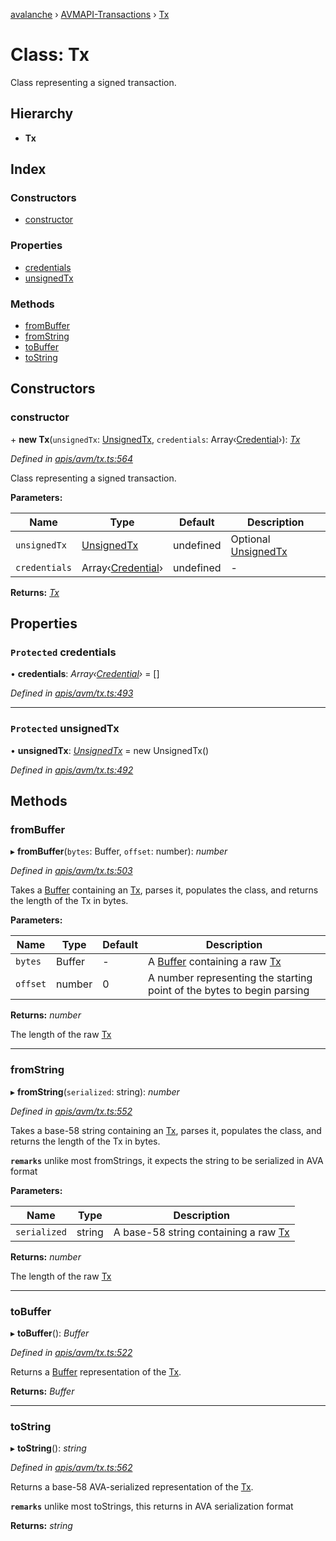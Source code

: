 [avalanche](../README.md) › [AVMAPI-Transactions](../modules/avmapi_transactions.md) › [Tx](avmapi_transactions.tx.md)

# Class: Tx

Class representing a signed transaction.

## Hierarchy

* **Tx**

## Index

### Constructors

* [constructor](avmapi_transactions.tx.md#constructor)

### Properties

* [credentials](avmapi_transactions.tx.md#protected-credentials)
* [unsignedTx](avmapi_transactions.tx.md#protected-unsignedtx)

### Methods

* [fromBuffer](avmapi_transactions.tx.md#frombuffer)
* [fromString](avmapi_transactions.tx.md#fromstring)
* [toBuffer](avmapi_transactions.tx.md#tobuffer)
* [toString](avmapi_transactions.tx.md#tostring)

## Constructors

###  constructor

\+ **new Tx**(`unsignedTx`: [UnsignedTx](avmapi_transactions.unsignedtx.md), `credentials`: Array‹[Credential](avmapi_credentials.credential.md)›): *[Tx](avmapi_transactions.tx.md)*

*Defined in [apis/avm/tx.ts:564](https://github.com/ava-labs/avalanche.js/blob/3888064/src/apis/avm/tx.ts#L564)*

Class representing a signed transaction.

**Parameters:**

Name | Type | Default | Description |
------ | ------ | ------ | ------ |
`unsignedTx` | [UnsignedTx](avmapi_transactions.unsignedtx.md) | undefined | Optional [UnsignedTx](avmapi_transactions.unsignedtx.md) |
`credentials` | Array‹[Credential](avmapi_credentials.credential.md)› | undefined | - |

**Returns:** *[Tx](avmapi_transactions.tx.md)*

## Properties

### `Protected` credentials

• **credentials**: *Array‹[Credential](avmapi_credentials.credential.md)›* = []

*Defined in [apis/avm/tx.ts:493](https://github.com/ava-labs/avalanche.js/blob/3888064/src/apis/avm/tx.ts#L493)*

___

### `Protected` unsignedTx

• **unsignedTx**: *[UnsignedTx](avmapi_transactions.unsignedtx.md)* = new UnsignedTx()

*Defined in [apis/avm/tx.ts:492](https://github.com/ava-labs/avalanche.js/blob/3888064/src/apis/avm/tx.ts#L492)*

## Methods

###  fromBuffer

▸ **fromBuffer**(`bytes`: Buffer, `offset`: number): *number*

*Defined in [apis/avm/tx.ts:503](https://github.com/ava-labs/avalanche.js/blob/3888064/src/apis/avm/tx.ts#L503)*

Takes a [Buffer](https://github.com/feross/buffer) containing an [Tx](avmapi_transactions.tx.md), parses it, populates the class, and returns the length of the Tx in bytes.

**Parameters:**

Name | Type | Default | Description |
------ | ------ | ------ | ------ |
`bytes` | Buffer | - | A [Buffer](https://github.com/feross/buffer) containing a raw [Tx](avmapi_transactions.tx.md) |
`offset` | number | 0 | A number representing the starting point of the bytes to begin parsing  |

**Returns:** *number*

The length of the raw [Tx](avmapi_transactions.tx.md)

___

###  fromString

▸ **fromString**(`serialized`: string): *number*

*Defined in [apis/avm/tx.ts:552](https://github.com/ava-labs/avalanche.js/blob/3888064/src/apis/avm/tx.ts#L552)*

Takes a base-58 string containing an [Tx](avmapi_transactions.tx.md), parses it, populates the class, and returns the length of the Tx in bytes.

**`remarks`** 
unlike most fromStrings, it expects the string to be serialized in AVA format

**Parameters:**

Name | Type | Description |
------ | ------ | ------ |
`serialized` | string | A base-58 string containing a raw [Tx](avmapi_transactions.tx.md)  |

**Returns:** *number*

The length of the raw [Tx](avmapi_transactions.tx.md)

___

###  toBuffer

▸ **toBuffer**(): *Buffer*

*Defined in [apis/avm/tx.ts:522](https://github.com/ava-labs/avalanche.js/blob/3888064/src/apis/avm/tx.ts#L522)*

Returns a [Buffer](https://github.com/feross/buffer) representation of the [Tx](avmapi_transactions.tx.md).

**Returns:** *Buffer*

___

###  toString

▸ **toString**(): *string*

*Defined in [apis/avm/tx.ts:562](https://github.com/ava-labs/avalanche.js/blob/3888064/src/apis/avm/tx.ts#L562)*

Returns a base-58 AVA-serialized representation of the [Tx](avmapi_transactions.tx.md).

**`remarks`** 
unlike most toStrings, this returns in AVA serialization format

**Returns:** *string*
